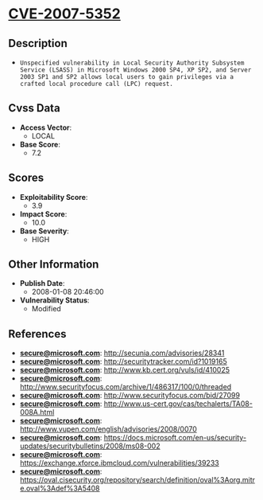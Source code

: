
# [CVE-2007-5352](http://secunia.com/advisories/28341)

## Description

- `Unspecified vulnerability in Local Security Authority Subsystem Service (LSASS) in Microsoft Windows 2000 SP4, XP SP2, and Server 2003 SP1 and SP2 allows local users to gain privileges via a crafted local procedure call (LPC) request.`

## Cvss Data

- **Access Vector**:
  - LOCAL
- **Base Score**:
  - 7.2

## Scores

- **Exploitability Score**:
  - 3.9
- **Impact Score**:
  - 10.0
- **Base Severity**:
  - HIGH

## Other Information

- **Publish Date**:
  - 2008-01-08 20:46:00
- **Vulnerability Status**:
  - Modified

## References

- **secure@microsoft.com**: http://secunia.com/advisories/28341
- **secure@microsoft.com**: http://securitytracker.com/id?1019165
- **secure@microsoft.com**: http://www.kb.cert.org/vuls/id/410025
- **secure@microsoft.com**: http://www.securityfocus.com/archive/1/486317/100/0/threaded
- **secure@microsoft.com**: http://www.securityfocus.com/bid/27099
- **secure@microsoft.com**: http://www.us-cert.gov/cas/techalerts/TA08-008A.html
- **secure@microsoft.com**: http://www.vupen.com/english/advisories/2008/0070
- **secure@microsoft.com**: https://docs.microsoft.com/en-us/security-updates/securitybulletins/2008/ms08-002
- **secure@microsoft.com**: https://exchange.xforce.ibmcloud.com/vulnerabilities/39233
- **secure@microsoft.com**: https://oval.cisecurity.org/repository/search/definition/oval%3Aorg.mitre.oval%3Adef%3A5408

